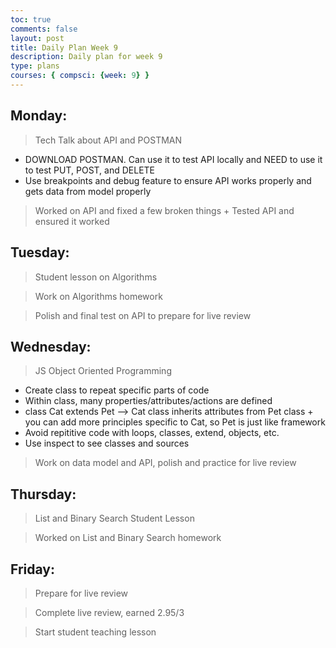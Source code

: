 ```yaml
---
toc: true
comments: false
layout: post
title: Daily Plan Week 9
description: Daily plan for week 9
type: plans
courses: { compsci: {week: 9} }
---
```


## Monday:
> Tech Talk about API and POSTMAN
- DOWNLOAD POSTMAN. Can use it to test API locally and NEED to use it to test PUT, POST, and DELETE
- Use breakpoints and debug feature to ensure API works properly and gets data from model properly

> Worked on API and fixed a few broken things + Tested API and ensured it worked

## Tuesday:
> Student lesson on Algorithms

> Work on Algorithms homework

> Polish and final test on API to prepare for live review

## Wednesday:
> JS Object Oriented Programming
- Create class to repeat specific parts of code
- Within class, many properties/attributes/actions are defined
- class Cat extends Pet --> Cat class inherits attributes from Pet class + you can add more principles specific to Cat, so Pet is just like framework
- Avoid repititive code with loops, classes, extend, objects, etc.
- Use inspect to see classes and sources

> Work on data model and API, polish and practice for live review

## Thursday:
> List and Binary Search Student Lesson

> Worked on List and Binary Search homework

## Friday:
> Prepare for live review

> Complete live review, earned 2.95/3

> Start student teaching lesson